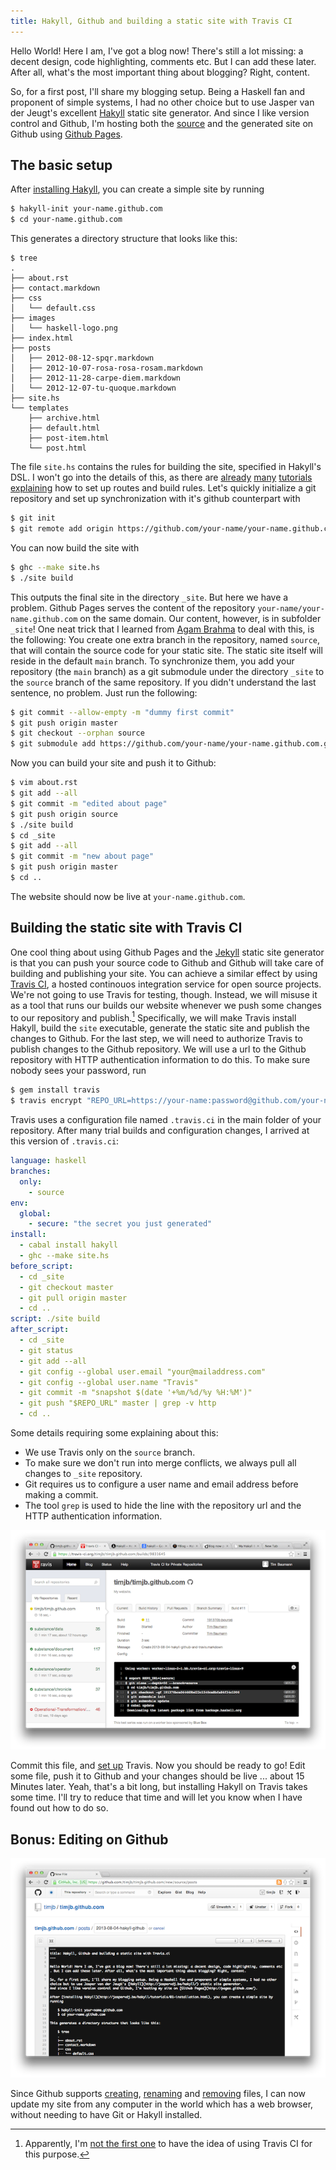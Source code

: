 ```yaml
---
title: Hakyll, Github and building a static site with Travis CI
---
```


Hello World! Here I am, I've got a blog now!
There's still a lot missing: a decent design, code highlighting, comments etc. But I can add these later. After all, what's the most important thing about blogging? Right, content.

So, for a first post, I'll share my blogging setup. Being a Haskell fan and proponent of simple systems, I had no other choice but to use Jasper van der Jeugt's excellent [Hakyll](http://jaspervdj.be/hakyll/) static site generator.
And since I like version control and Github, I'm hosting both the [source](https://github.com/timjb/timjb.github.com) and the generated site on Github using [Github Pages](http://pages.github.com/).


## The basic setup

After [installing Hakyll](http://jaspervdj.be/hakyll/tutorials/01-installation.html), you can create a simple site by running

```bash
$ hakyll-init your-name.github.com
$ cd your-name.github.com
```

This generates a directory structure that looks like this:

    $ tree
    .
    ├── about.rst
    ├── contact.markdown
    ├── css
    │   └── default.css
    ├── images
    │   └── haskell-logo.png
    ├── index.html
    ├── posts
    │   ├── 2012-08-12-spqr.markdown
    │   ├── 2012-10-07-rosa-rosa-rosam.markdown
    │   ├── 2012-11-28-carpe-diem.markdown
    │   └── 2012-12-07-tu-quoque.markdown
    ├── site.hs
    └── templates
        ├── archive.html
        ├── default.html
        ├── post-item.html
        └── post.html

The file `site.hs` contains the rules for building the site, specified in Hakyll's DSL. I won't go into the details of this, as there are [already](http://yannesposito.com/Scratch/en/blog/Hakyll-setup/) [many](http://jaspervdj.be/hakyll/) [tutorials](http://mark.reid.name/blog/switching-to-hakyll.html) [explaining](https://benjeffrey.com/posts/building-benjeffrey.com-with-hakyll) how to set up routes and build rules. Let's quickly initialize a git repository and set up synchronization with it's github counterpart with

```bash
$ git init
$ git remote add origin https://github.com/your-name/your-name.github.com.git
```

You can now build the site with 

```bash
$ ghc --make site.hs
$ ./site build
```

This outputs the final site in the directory `_site`.
But here we have a problem.
Github Pages serves the content of the repository `your-name/your-name.github.com` on the same domain.
Our content, however, is in subfolder `_site`!
One neat trick that I learned from [Agam Brahma](http://agam.github.io/posts/beginning-with-hakyll.html) to deal with this, is the following: You create one extra branch in the repository, named `source`, that will contain the source code for your static site.
The static site itself will reside in the default `main` branch.
To synchronize them, you add your repository (the `main` branch) as a git submodule under the directory `_site` to the `source` branch of the same repository. If you didn't understand the last sentence, no problem. Just run the following:

```bash
$ git commit --allow-empty -m "dummy first commit"
$ git push origin master
$ git checkout --orphan source
$ git submodule add https://github.com/your-name/your-name.github.com.git _site
```

Now you can build your site and push it to Github:

```bash
$ vim about.rst
$ git add --all
$ git commit -m "edited about page"
$ git push origin source
$ ./site build
$ cd _site
$ git add --all
$ git commit -m "new about page"
$ git push origin master
$ cd ..
```

The website should now be live at `your-name.github.com`.


## Building the static site with Travis CI

One cool thing about using Github Pages and the [Jekyll](http://jekyllrb.com/) static site generator is that you can push your source code to Github and Github will take care of building and publishing your site.
You can achieve a similar effect by using [Travis CI](http://travis-ci.org), a hosted continouos integration service for open source projects.
We're not going to use Travis for testing, though. Instead, we will misuse it as a tool that runs our builds our website whenever we push some changes to our repository and publish.[^1]
Specifically, we will make Travis install Hakyll, build the `site` executable, generate the static site and publish the changes to Github.
For the last step, we will need to authorize Travis to publish changes to the Github repository.
We will use a url to the Github repository with HTTP authentication information to do this. To make sure nobody sees your password, run

[^1]: Apparently, I'm [not the first one](http://wesleyhales.com/blog/2013/03/29/Fun-with-Static-Site-Generators-and-Travis/) to have the idea of using Travis CI for this purpose.

```bash
$ gem install travis
$ travis encrypt "REPO_URL=https://your-name:password@github.com/your-name/your-name.github.com.git"
```

Travis uses a configuration file named `.travis.ci` in the main folder of your repository.
After many trial builds and configuration changes, I arrived at this version of `.travis.ci`:

```yaml
language: haskell
branches:
  only:
    - source
env:
  global:
    - secure: "the secret you just generated"
install:
  - cabal install hakyll
  - ghc --make site.hs
before_script:
  - cd _site
  - git checkout master
  - git pull origin master
  - cd ..
script: ./site build
after_script:
  - cd _site
  - git status
  - git add --all
  - git config --global user.email "your@mailaddress.com"
  - git config --global user.name "Travis"
  - git commit -m "snapshot $(date '+%m/%d/%y %H:%M')"
  - git push "$REPO_URL" master | grep -v http
  - cd ..
```

Some details requiring some explaining about this:

* We use Travis only on the `source` branch.
* To make sure we don't run into merge conflicts, we always pull all changes to `_site` repository.
* Git requires us to configure a user name and email address before making a commit.
* The tool `grep` is used to hide the line with the repository url and the HTTP authentication information.

![A build on Travis CI](/images/blog-travis.png)

Commit this file, and [set up](http://about.travis-ci.org/docs/user/getting-started/) Travis. Now you should be ready to go! Edit some file, push it to Github and your changes should be live ... about 15 Minutes later. Yeah, that's a bit long, but installing Hakyll on Travis takes some time. I'll try to reduce that time and will let you know when I have found out how to do so.


## Bonus: Editing on Github

![Editing this post on Github](/images/blog-github.png)

Since Github supports
[creating](https://github.com/blog/1327-creating-files-on-github),
[renaming](https://github.com/blog/1436-moving-and-renaming-files-on-github) and
[removing](https://github.com/blog/1545-deleting-files-on-github)
files, I can now update my site from any computer in the world which has a web browser,
without needing to have Git or Hakyll installed.
